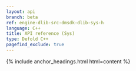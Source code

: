 ```yaml
---
layout: api
branch: beta
ref: engine-dlib-src-dmsdk-dlib-sys-h
language: C++
title: API reference (Sys)
type: Defold C++
pagefind_exclude: true
---
```

{% include anchor_headings.html html=content %}